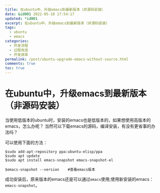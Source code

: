 ```yaml
---
title: 在ubuntu中，升级emacs到最新版本（非源码安装）
date: &id001 2022-05-18 17:54:17
updated: *id001
excerpt: 在ubuntu中，升级emacs到最新版本（非源码安装）
tags:
  - ubuntu
  - emacs
categories:
  - 开发流程
  - 过程改进
  - 开发效率
permalink: /post/ubuntu-upgrade-emacs-without-source.html
comments: true
toc: true
---
```

# 在ubuntu中，升级emacs到最新版本（非源码安装）

当使用低版本的ubuntu时，安装的emacs也是低版本的，如果想使用高版本的emacs，怎么办呢？
当然可以下载emacs的源码，编译安装，有没有更省事的办法吗？

可以使用下面的方法：

```shell
$sudo add-apt-repository ppa:ubuntu-elisp/ppa
$sudo apt update
$sudo apt install emacs-snapshot emacs-snapshot-el

$emacs-snapshot --version    #查看emacs版本
```

成功安装后，原来版本的emacs还是可以通过`emacs`使用;使用新安装的emacs：`emacs-snapshot`。